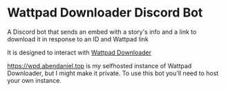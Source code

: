 # Wattpad Downloader Discord Bot

A Discord bot that sends an embed with a story's info and a link to download it in response to an ID and Wattpad link

It is designed to interact with [Wattpad Downloader](https://github.com/AaronBenDaniel/WattpadDownloader)

https://wpd.abendaniel.top is my selfhosted instance of Wattpad Downloader, but I might make it private. To use this bot you'll need to host your own instance.